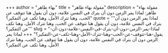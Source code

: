 +++
author = "بهاء طاهر"
title = "مقولة بهاء طاهر"
description = "مقولة بهاء طاهر: لماذا يمر الزمن دون أن يترك في النفس علامة، دون أن يقول هنا تتوقف عن الحب، وهنا تترك الأمل، وهنا تكف عن التفكير؟"
quote = '''لماذا يمر الزمن دون أن يترك في النفس علامة، دون أن يقول هنا تتوقف عن الحب، وهنا تترك الأمل، وهنا تكف عن التفكير؟''' 
slug = "لماذا-يمر-الزمن-دون-أن-يترك-في-النفس-علامة-دون-أن-يقول-هنا-تتوقف-عن-الحب-وهنا-تترك-الأمل-وهنا-تكف-عن-التفكير؟"
+++
لماذا يمر الزمن دون أن يترك في النفس علامة، دون أن يقول هنا تتوقف عن الحب، وهنا تترك الأمل، وهنا تكف عن التفكير؟
